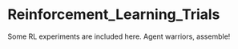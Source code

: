 # Reinforcement_Learning_Trials
Some RL experiments are included here.
Agent warriors, assemble!


















